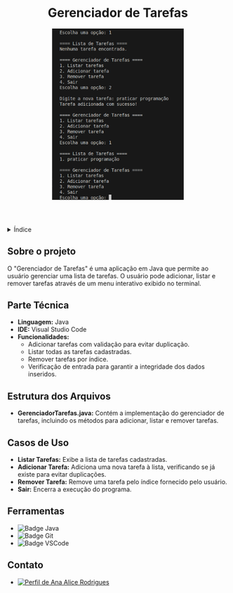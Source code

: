 <!DOCTYPE html>
<html lang="pt-br">
<head>
    <meta charset="UTF-8">
    <meta name="viewport" content="width=device-width, initial-scale=1.0">
    <meta name="description" content="Gerenciador de Tarefas simples em Java">
    <meta name="keywords" content="Java, Gerenciador de Tarefas, Programação">
    <meta name="author" content="Ana Alice Rodrigues">
</head>
<body>

<header>
    <h1>Gerenciador de Tarefas</h1>
    <img src="img/0001.png" alt="img" width="300" height="auto">
</header>

<details>
    <summary>Índice</summary>
    <ol>
        <li><a href="#sobre-o-projeto">Sobre o projeto</a></li>
        <li><a href="#parte-tecnica">Parte Técnica</a></li>
        <li><a href="#estrutura-dos-arquivos">Estrutura dos Arquivos</a></li>
        <li><a href="#casos-de-uso">Casos de Uso</a></li>
        <li><a href="#ferramentas">Ferramentas</a></li>
        <li><a href="#contato">Contato</a></li>
    </ol>
</details>

<section id="sobre-o-projeto">
    <h2>Sobre o projeto</h2>
    <p>
        O "Gerenciador de Tarefas" é uma aplicação em Java que permite ao usuário gerenciar uma lista de tarefas. 
        O usuário pode adicionar, listar e remover tarefas através de um menu interativo exibido no terminal.
    </p>
</section>

<section id="parte-tecnica">
    <h2>Parte Técnica</h2>
    <ul>
        <li><strong>Linguagem:</strong> Java</li>
        <li><strong>IDE:</strong> Visual Studio Code</li>
        <li><strong>Funcionalidades:</strong> 
            <ul>
                <li>Adicionar tarefas com validação para evitar duplicação.</li>
                <li>Listar todas as tarefas cadastradas.</li>
                <li>Remover tarefas por índice.</li>
                <li>Verificação de entrada para garantir a integridade dos dados inseridos.</li>
            </ul>
        </li>
    </ul>
</section>

<section id="estrutura-dos-arquivos">
    <h2>Estrutura dos Arquivos</h2>
    <ul>
        <li><strong>GerenciadorTarefas.java:</strong> Contém a implementação do gerenciador de tarefas, incluindo os métodos para adicionar, listar e remover tarefas.</li>
    </ul>
</section>

<section id="casos-de-uso">
    <h2>Casos de Uso</h2>
    <ul>
        <li><strong>Listar Tarefas:</strong> Exibe a lista de tarefas cadastradas.</li>
        <li><strong>Adicionar Tarefa:</strong> Adiciona uma nova tarefa à lista, verificando se já existe para evitar duplicações.</li>
        <li><strong>Remover Tarefa:</strong> Remove uma tarefa pelo índice fornecido pelo usuário.</li>
        <li><strong>Sair:</strong> Encerra a execução do programa.</li>
    </ul>
</section>

<section id="ferramentas">
    <h2>Ferramentas</h2>
    <ul>
        <li><img src="https://img.shields.io/badge/Java-ED8B00?style=for-the-badge&logo=java&logoColor=white" alt="Badge Java"></li>
        <li><img src="https://img.shields.io/badge/GIT-E44C30?style=for-the-badge&logo=git&logoColor=white" alt="Badge Git"></li>
        <li><img src="https://img.shields.io/badge/VS_Code-007ACC?style=for-the-badge&logo=visual%20studio%20code&logoColor=white" alt="Badge VSCode"></li>
    </ul>
</section>

<section id="contato">
    <h2>Contato</h2>
    <ul>
        <li><a href="https://linktr.ee/anaeanali5" target="_blank"><img src="https://img.shields.io/badge/Ana_Alice_Rodrigues-blue?style=for-the-badge" alt="Perfil de Ana Alice Rodrigues"></a></li>
    </ul>
</section>

</body>
</html>
